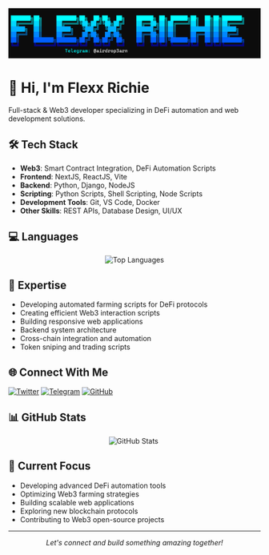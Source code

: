<div align="center">
  <img src="ss.png" alt="Flexx Richie Banner"/>
</div>

# 👋 Hi, I'm Flexx Richie

Full-stack & Web3 developer specializing in DeFi automation and web development solutions.

## 🛠️ Tech Stack

- **Web3**: Smart Contract Integration, DeFi Automation Scripts
- **Frontend**: NextJS, ReactJS, Vite
- **Backend**: Python, Django, NodeJS
- **Scripting**: Python Scripts, Shell Scripting, Node Scripts
- **Development Tools**: Git, VS Code, Docker
- **Other Skills**: REST APIs, Database Design, UI/UX

## 💻 Languages

<div align="center">
  <img src="https://github-readme-stats.vercel.app/api/top-langs/?username=Fl3xxRichie&layout=compact&theme=radical&hide_border=true" alt="Top Languages" />
</div>

## 💪 Expertise

- Developing automated farming scripts for DeFi protocols
- Creating efficient Web3 interaction scripts
- Building responsive web applications
- Backend system architecture
- Cross-chain integration and automation
- Token sniping and trading scripts

## 🌐 Connect With Me

[![Twitter](https://img.shields.io/badge/Twitter-%231DA1F2.svg?style=for-the-badge&logo=Twitter&logoColor=white)](https://twitter.com/FlexxRichie)
[![Telegram](https://img.shields.io/badge/Telegram-2CA5E0?style=for-the-badge&logo=telegram&logoColor=white)](https://t.me/FlexxRichie)
[![GitHub](https://img.shields.io/badge/github-%23121011.svg?style=for-the-badge&logo=github&logoColor=white)](https://github.com/Fl3xxRichie)

## 📊 GitHub Stats

<div align="center">
  <img src="https://github-readme-stats.vercel.app/api?username=Fl3xxRichie&show_icons=true&theme=radical" alt="GitHub Stats" />
  <img src="https://github-readme-streak-stats.herokuapp.com/?user=Fl3xxRichie&theme=radical" alt="" />
</div>

## 🎯 Current Focus

- Developing advanced DeFi automation tools
- Optimizing Web3 farming strategies
- Building scalable web applications
- Exploring new blockchain protocols
- Contributing to Web3 open-source projects

---

<div align="center">
  <i>Let's connect and build something amazing together!</i>
</div>